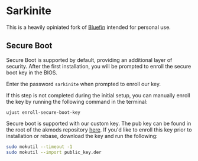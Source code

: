 # Sarkinite

This is a heavily opiniated fork of [Bluefin](https://github.com/ublue-os/bluefin) intended for personal use.

## Secure Boot

Secure Boot is supported by default, providing an additional layer of security. After the first installation, you will be prompted to enroll the secure boot key in the BIOS.

Enter the password `sarkinite`
when prompted to enroll our key.

If this step is not completed during the initial setup, you can manually enroll the key by running the following command in the terminal:

`ujust enroll-secure-boot-key`

Secure boot is supported with our custom key. The pub key can be found in the root of the akmods repository [here](https://github.com/ublue-os/akmods/raw/main/certs/public_key.der).
If you'd like to enroll this key prior to installation or rebase, download the key and run the following:

```bash
sudo mokutil --timeout -1
sudo mokutil --import public_key.der
```
